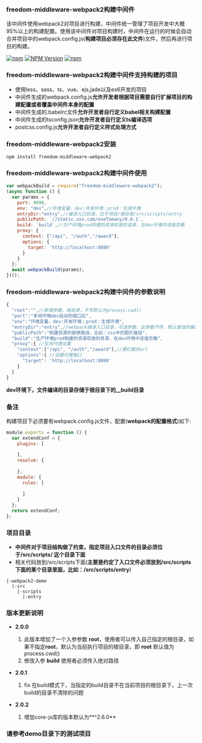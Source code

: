 ### freedom-middleware-webpack2构建中间件

该中间件使用webpack2对项目进行构建，中间件统一管理了项目开发中大概95%以上的构建配置。使用该中间件对项目构建时，中间件在运行的时候会自动合并项目中的webpack.config.js(**构建项目必须存在此文件**)文件，然后再进行项目的构建。

[![npm](https://img.shields.io/npm/l/freedom-middleware-webpack2.svg)](LICENSE)
[![NPM Version](https://img.shields.io/npm/v/freedom-middleware-webpack2.svg)](https://www.npmjs.com/package/freedom-middleware-webpack2)
[![npm](https://img.shields.io/npm/dt/freedom-middleware-webpack2.svg)](https://www.npmjs.com/package/freedom-middleware-webpack2)

### freedom-middleware-webpack2构建中间件支持构建的项目

- 使用less、sass、ts、vue、ejs,jade以及es6开发的项目
- 中间件生成的webpack.config.js**允许开发者根据项目需要自行扩展项目的构建配置或者覆盖中间件本身的配置**
- 中间件生成的.babelrc文件**允许开发者自行定义babel相关构建配置**
- 中间件生成的tsconfig.json**允许开发者自行定义ts编译选项**
- postcss.config.js**允许开发者自行定义样式处理方式**

### freedom-middleware-webpack2安装

```
npm install freedom-middleware-webpack2
```

### freedom-middleware-webpack2构建中间件使用

```js
var webpackBuild = require("freedom-middleware-webpack2");
(async function () {
  var params = {
    port: 9090,
    env: "dev",//环境变量，dev:开发环境；prod：生成环境
    entryDir:"entry",//编译入口目录，位于项目/根目录/src/scripts/entry
    publicPath: `//static.xxx.com/oneTomany/0.0.1`,
    build: `build`,//生产环境prod构建的资源存放的目录，在dev环境中该值忽略
    proxy: {
      context: ["/api", "/auth","/award"],
      options: {
        target: 'http://localhost:8080'
      }
    }
  };
  await webpackBuild(params);
})();
```



### freedom-middleware-webpack2构建中间件的参数说明

```js
{
  "root":"",//新增参数，根目录，不写默认为process.cwd()
  "port":"本地环境dev启动的端口后",
  "env":"环境变量，dev:开发环境；prod：生成环境",
  "entryDir":"entry",//webpack编译入口目录，可选参数，此参数不传，默认查找的编译入口为entry，编译入口的目录必须位于/根目录/src/scripts/这个目录下面
  "publicPath":"构建资源的替换路径，比如：css中的图片路径",
  "build":"生产环境prod构建的资源存放的目录，在dev环境中该值忽略",
  "proxy":{ //反向代理设置
    "context":["/api", "/auth","/award"],//要拦截的url
    "options":{ //设置代理端口
      "target": 'http://localhost:8080'	
    }
  }
}
```

**dev环境下，文件编译的目录存储于根目录下的__build目录**

### 备注

构建项目下必须要有webpack.config.js文件，配置(**webpack的配置格式**)如下:

```js
module.exports = function () {
  var extendConf = {
    plugins: [
      
    ],
    resolve: {
     
    },
    module: {
      rules: [
        
      ]
    }
  };
  return extendConf;
};
```

### 项目目录

- **中间件对于项目结构做了约束，指定项目入口文件的目录必须位于/src/scripts/ 这个目录下面**
- 相关代码放到/src/scripts下面(**主要是约定了入口文件必须放到/src/scripts下面的某个目录里面，比如：/src/scripts/entry**)

```
|-webpack2-demo
  |-src
    |-scripts
      |-entry
```

### 版本更新说明
- **2.0.0**

  1. 此版本增加了一个入参参数 **root**，使用者可以传入自己指定的根目录，如果不指定**root**，默认为当前执行项目的根目录，即 **root** 默认值为process.cwd()
  2. 修改入参 **build** 使用者必须传入绝对路径
- **2.0.1**
  1. fix 在build模式下，当指定的build目录不在当前项目的根目录下，上一次build的目录不清除的问题
- **2.0.2**
  1. 增加core-js库的版本默认为**^2.6.0**

### 请参考demo目录下的测试项目

